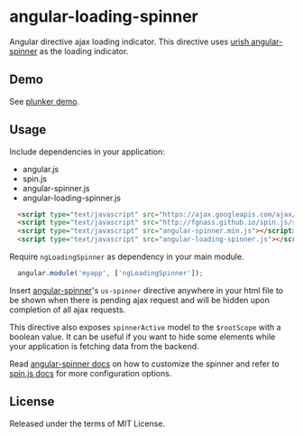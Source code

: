 angular-loading-spinner
=======================

Angular directive ajax loading indicator. This directive uses [urish angular-spinner](https://github.com/urish/angular-spinner) as the loading indicator.

Demo
------------
See [plunker demo](http://plnkr.co/edit/PUjrEIt0YLTwr0rUInv8?p=preview).

Usage
--------------------------------
Include dependencies in your application:
- angular.js
- spin.js
- angular-spinner.js
- angular-loading-spinner.js


```html
  <script type="text/javascript" src="https://ajax.googleapis.com/ajax/libs/angularjs/1.2.9/angular.min.js"></script>
  <script type="text/javascript" src="http://fgnass.github.io/spin.js/spin.min.js"></script>
  <script type="text/javascript" src="angular-spinner.min.js"></script>
  <script type="text/javascript" src="angular-loading-spinner.js"></script>

```

Require `ngLoadingSpinner` as dependency in your main module.

```javascript
  angular.module('myapp', ['ngLoadingSpinner']);
```

Insert [angular-spinner](https://github.com/urish/angular-spinner)'s `us-spinner` directive anywhere in your html file to be shown when there is pending ajax request and will be hidden upon completion of all ajax requests.

This directive also exposes `spinnerActive` model to the `$rootScope` with a boolean value. It can be useful if you want to hide some elements while your application is fetching data from the backend.

Read [angular-spinner docs](https://github.com/urish/angular-spinner) on how to customize the spinner and refer to [spin.js docs](http://fgnass.github.io/spin.js/) for more configuration options.

## License

Released under the terms of MIT License.
